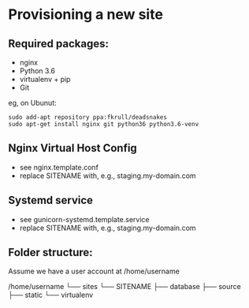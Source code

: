 Provisioning a new site
=======================

## Required packages:

* nginx
* Python 3.6
* virtualenv + pip
* Git

eg, on Ubunut:

    sudo add-apt repository ppa:fkrull/deadsnakes
    sudo apt-get install nginx git python36 python3.6-venv

## Nginx Virtual Host Config

* see nginx.template.conf
* replace SITENAME with, e.g., staging.my-domain.com

## Systemd service

* see gunicorn-systemd.template.service
* replace SITENAME with, e.g., staging.my-domain.com

## Folder structure:
Assume we have a user account at /home/username

/home/username
└── sites
    └── SITENAME
         ├── database
         ├── source
         ├── static
         └── virtualenv